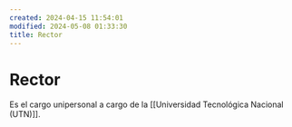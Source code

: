 ```yaml
---
created: 2024-04-15 11:54:01
modified: 2024-05-08 01:33:30
title: Rector
---
```


# Rector

Es el cargo unipersonal a cargo de la [[Universidad Tecnológica Nacional (UTN)]].
